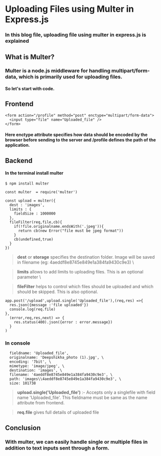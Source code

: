 # Uploading Files using Multer in Express.js

### In this blog file, uploading file using multer in express.js is explained

## What is Multer?
### Multer is a node.js middleware for handling multipart/form-data, which is primarily used for uploading files.

#### So let's start with code.
## Frontend
```
<form action="/profile" method="post" enctype="multipart/form-data">
  <input type="file" name="Uploaded_file" />
</form>
```
#### Here **enctype** attribute specifies how data should be encoded by the browser before sending to the server and **/profile** defines the path of the application.

## Backend
#### In the terminal install multer
```
$ npm install multer
```

```
const multer  = require('multer')

const upload = multer({
  dest : 'images',
  limits : {
    fieldSize : 1000000
  },
  fileFilter(req,file,cb){
    if(!file.originalname.endsWith('.jpeg')){
      return cb(new Error("file must be jpeg format"))
    }
    cb(undefined,true)
  }
})
```
 
> **dest** or **storage** specifies the destination folder. Image will be saved in filename (eg: 4aeddf8e8745e849e1a384fa9430c9e3)  \

> **limits** allows to add limits to uploading files. This is an optional parameter \

>**fileFilter** helps to control which files should be uploaded and which should be skipped. This is also optional.


```
app.post('/upload',upload.single('Uploaded_file'),(req,res) =>{
  res.json({message :'file uploaded'})
  console.log(req.file)
},
  (error,req,res,next) => {
    res.status(400).json({error : error.message})
  }
)
```

### In console 
```
  fieldname: 'Uploaded_file',
  originalname: 'Deepshikha_photo (1).jpg', \
  encoding: '7bit', \
  mimetype: 'image/jpeg', \
  destination: 'images', \
  filename: '4aeddf8e8745e849e1a384fa9430c9e3', \
  path: 'images\\4aeddf8e8745e849e1a384fa9430c9e3', \
  size: 101738
  ```


> **upload.single('Uploaded_file')** :- Accepts only a singlefile with field name 'Uploaded_file'. This fieldname must be same as the name attribute from frontend.

> **req.file** gives full details of uploaded file

## Conclusion

### With multer, we can easily handle single or multiple files in addition to text inputs sent through a form.




